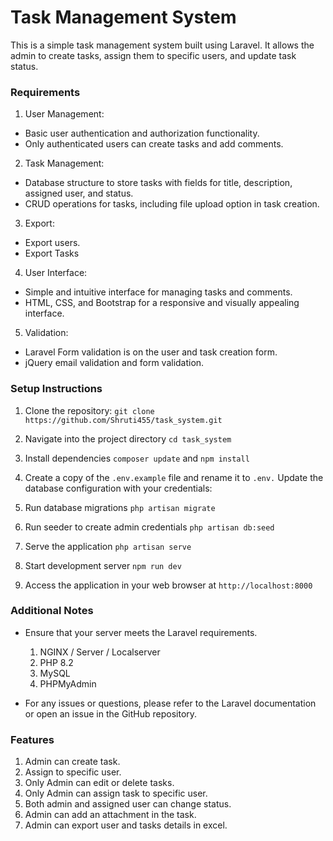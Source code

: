 # Task Management System
This is a simple task management system built using Laravel. It allows the admin to create tasks, assign them to specific users, and update task status.

### Requirements
1. User Management:
* Basic user authentication and authorization functionality.
* Only authenticated users can create tasks and add comments.

2. Task Management:
* Database structure to store tasks with fields for title, description, assigned user, and status.
* CRUD operations for tasks, including file upload option in task creation.

3. Export:
* Export users.
* Export Tasks

4. User Interface:
* Simple and intuitive interface for managing tasks and comments.
* HTML, CSS, and Bootstrap for a responsive and visually appealing interface.

5. Validation:
* Laravel Form validation is on the user and task creation form.
* jQuery email validation and form validation.

### Setup Instructions
1. Clone the repository:
`git clone https://github.com/Shruti455/task_system.git`

2. Navigate into the project directory
`cd task_system`

3. Install dependencies
`composer update` and `npm install`

4. Create a copy of the 
`.env.example` file and rename it to `.env.` Update the database configuration with your credentials:

5. Run database migrations
`php artisan migrate`

6. Run seeder to create admin credentials
`php artisan db:seed`

7. Serve the application
`php artisan serve`

8. Start development server
`npm run dev`

9. Access the application in your web browser at
`http://localhost:8000`

### Additional Notes
* Ensure that your server meets the Laravel requirements.
    1. NGINX / Server / Localserver
    2. PHP 8.2
    3. MySQL
    4. PHPMyAdmin

* For any issues or questions, please refer to the Laravel documentation or open an issue in the GitHub repository.

### Features
1. Admin can create task.
2. Assign to specific user.
3. Only Admin can edit or delete tasks.
4. Only Admin can assign task to specific user.
5. Both admin and assigned user can change status.
6. Admin can add an attachment in the task.
7. Admin can export user and tasks details in excel.

